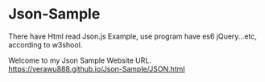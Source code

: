 # Json-Sample
There have Html read Json.js Example, use program have es6 jQuery...etc, according to w3shool.

Welcome to my Json Sample Website URL.
https://verawu888.github.io/Json-Sample/JSON.html